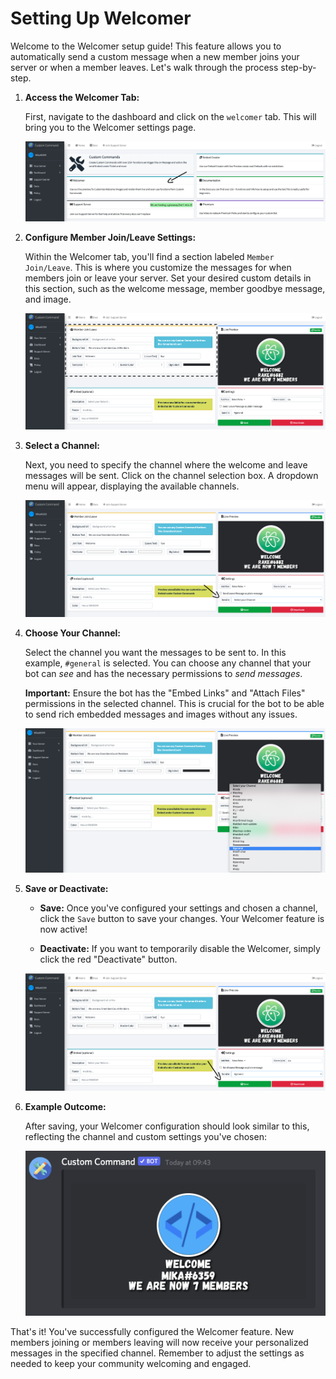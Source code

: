 # Setting Up Welcomer

Welcome to the Welcomer setup guide! This feature allows you to automatically send a custom message when a new member joins your server or when a member leaves. Let's walk through the process step-by-step.

1.  **Access the Welcomer Tab:**

    First, navigate to the dashboard and click on the `welcomer` tab. This will bring you to the Welcomer settings page.

    ![](./images/welcomer/1.png)

2.  **Configure Member Join/Leave Settings:**

    Within the Welcomer tab, you'll find a section labeled `Member Join/Leave`.  This is where you customize the messages for when members join or leave your server.  Set your desired custom details in this section, such as the welcome message, member goodbye message, and image.

    ![](./images/welcomer/2.png)

3.  **Select a Channel:**

    Next, you need to specify the channel where the welcome and leave messages will be sent. Click on the channel selection box. A dropdown menu will appear, displaying the available channels.

    ![](./images/welcomer/3.png)

4.  **Choose Your Channel:**

    Select the channel you want the messages to be sent to. In this example, `#general` is selected. You can choose any channel that your bot can *see* and has the necessary permissions to *send messages*.

    **Important:** Ensure the bot has the "Embed Links" and "Attach Files" permissions in the selected channel.  This is crucial for the bot to be able to send rich embedded messages and images without any issues.

    ![](./images/welcomer/4.png)

5.  **Save or Deactivate:**

    *   **Save:** Once you've configured your settings and chosen a channel, click the `Save` button to save your changes. Your Welcomer feature is now active!

    *   **Deactivate:** If you want to temporarily disable the Welcomer, simply click the red "Deactivate" button.

    ![](./images/welcomer/5.png)

6.  **Example Outcome:**

    After saving, your Welcomer configuration should look similar to this, reflecting the channel and custom settings you've chosen:

    ![](./images/welcomer/6.png)

That's it! You've successfully configured the Welcomer feature. New members joining or members leaving will now receive your personalized messages in the specified channel. Remember to adjust the settings as needed to keep your community welcoming and engaged.